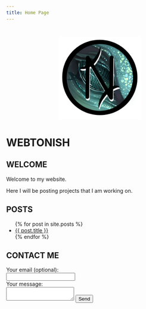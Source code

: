 ```yaml
---
title: Home Page
---
```


<h1 align="center"><img src="/assets/img/logo.png" alt="Logo" style="width:220px;height:220px;"></h1>
<script src="/assets/js/EveryPage.js"></script>

# WEBTONISH

## WELCOME

Welcome to my website.

Here I will be posting projects that I am working on.

## POSTS
<ul>
	{% for post in site.posts %}
		<li>
			<a href="{{ post.url }}">{{ post.title }}</a>
		</li>
	{% endfor %}
</ul>

## CONTACT ME

<form
  action="https://formspree.io/f/xleabwzw"
  method="POST"
>
  <label>
    Your email (optional):
    <br>
    <input type="email" name="_replyto">
  </label>
  <label>
    <br>
    Your message:
    <br>
    <textarea name="message"></textarea>
  </label>
  <button type="submit">Send</button>
</form>
